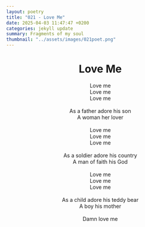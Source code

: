 ```yaml
---
layout: poetry
title: "021 - Love Me"
date: 2025-04-03 11:47:47 +0200
categories: jekyll update
summary: Fragments of my soul
thumbnail: "../assets/images/021poet.png"
---
```


<div style="text-align: center;">
<h1>Love Me</h1>
</div>
<div style="text-align: center;">
Love me<br>
Love me<br>
Love me<br>
<br>
As a father adore his son<br>
A woman her lover<br>
<br>
Love me<br>
Love me<br>
Love me<br>
<br>
As a soldier adore his country<br>
A man of faith his God<br>
<br>
Love me<br>
Love me<br>
Love me<br>
<br>
As a child adore his teddy bear<br>
A boy his mother<br>
<br>
Damn love me<br>
</div>
